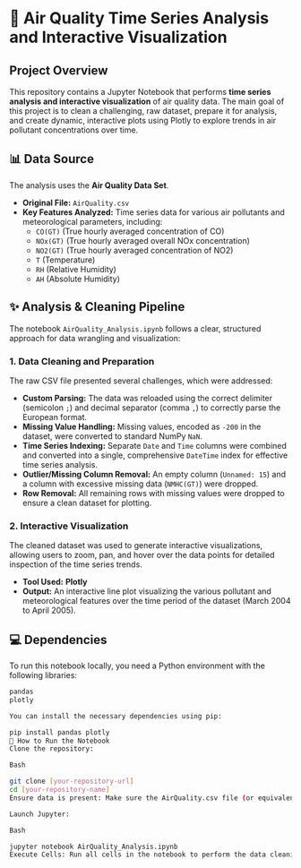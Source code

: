 # 💨 Air Quality Time Series Analysis and Interactive Visualization

## Project Overview
This repository contains a Jupyter Notebook that performs **time series analysis and interactive visualization** of air quality data. The main goal of this project is to clean a challenging, raw dataset, prepare it for analysis, and create dynamic, interactive plots using Plotly to explore trends in air pollutant concentrations over time.

## 📊 Data Source
The analysis uses the **Air Quality Data Set**.

* **Original File:** `AirQuality.csv`
* **Key Features Analyzed:** Time series data for various air pollutants and meteorological parameters, including:
    * `CO(GT)` (True hourly averaged concentration of CO)
    * `NOx(GT)` (True hourly averaged overall NOx concentration)
    * `NO2(GT)` (True hourly averaged concentration of NO2)
    * `T` (Temperature)
    * `RH` (Relative Humidity)
    * `AH` (Absolute Humidity)

## ✨ Analysis & Cleaning Pipeline

The notebook `AirQuality_Analysis.ipynb` follows a clear, structured approach for data wrangling and visualization:

### 1. Data Cleaning and Preparation
The raw CSV file presented several challenges, which were addressed:
* **Custom Parsing:** The data was reloaded using the correct delimiter (semicolon `;`) and decimal separator (comma `,`) to correctly parse the European format.
* **Missing Value Handling:** Missing values, encoded as `-200` in the dataset, were converted to standard NumPy `NaN`.
* **Time Series Indexing:** Separate `Date` and `Time` columns were combined and converted into a single, comprehensive `DateTime` index for effective time series analysis.
* **Outlier/Missing Column Removal:** An empty column (`Unnamed: 15`) and a column with excessive missing data (`NMHC(GT)`) were dropped.
* **Row Removal:** All remaining rows with missing values were dropped to ensure a clean dataset for plotting.

### 2. Interactive Visualization
The cleaned dataset was used to generate interactive visualizations, allowing users to zoom, pan, and hover over the data points for detailed inspection of the time series trends.

* **Tool Used:** **Plotly**
* **Output:** An interactive line plot visualizing the various pollutant and meteorological features over the time period of the dataset (March 2004 to April 2005).

## 💻 Dependencies

To run this notebook locally, you need a Python environment with the following libraries:

```bash
pandas
plotly

You can install the necessary dependencies using pip:

pip install pandas plotly
🚀 How to Run the Notebook
Clone the repository:

Bash

git clone [your-repository-url]
cd [your-repository-name]
Ensure data is present: Make sure the AirQuality.csv file (or equivalent air quality dataset) is in the project directory, or update the file path in the notebook if necessary.

Launch Jupyter:

Bash

jupyter notebook AirQuality_Analysis.ipynb
Execute Cells: Run all cells in the notebook to perform the data cleaning, preparation, and generate the interactive Plotly visualization.
